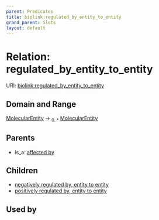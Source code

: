 ```yaml
---
parent: Predicates
title: biolink:regulated_by_entity_to_entity
grand_parent: Slots
layout: default
---
```


# Relation: regulated_by_entity_to_entity




URI: [biolink:regulated_by_entity_to_entity](https://w3id.org/biolink/vocab/regulated_by_entity_to_entity)

## Domain and Range

[MolecularEntity](MolecularEntity.md) ->  <sub>0..*</sub> [MolecularEntity](MolecularEntity.md)

## Parents

 *  is_a: [affected by](affected_by.md)

## Children

 *  [negatively regulated by, entity to entity](negatively_regulated_by_entity_to_entity.md)
 *  [positively regulated by, entity to entity](positively_regulated_by_entity_to_entity.md)

## Used by

